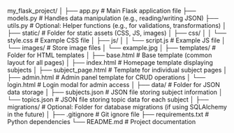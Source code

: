 my_flask_project/
│
├── app.py                     # Main Flask application file
├── models.py                  # Handles data manipulation (e.g., reading/writing JSON)
├── utils.py                   # Optional: Helper functions (e.g., for validations, transformations)
│
├── static/                    # Folder for static assets (CSS, JS, images)
│   ├── css/
│   │   └── style.css          # Example CSS file
│   ├── js/
│   │   └── script.js          # Example JS file
│   └── images/                # Store image files
│       └── example.jpg
│
├── templates/                 # Folder for HTML templates
│   ├── base.html              # Base template (common layout for all pages)
│   ├── index.html             # Homepage template displaying subjects
│   ├── subject_page.html      # Template for individual subject pages
│   ├── admin.html             # Admin panel template for CRUD operations
│   └── login.html       # Login modal for admin access
│
├── data/                      # Folder for JSON data storage
│   ├── subjects.json          # JSON file storing subject information
│   └── topics.json            # JSON file storing topic data for each subject
│
├── migrations/                # Optional: Folder for database migrations (if using SQLAlchemy in the future)
│
├── .gitignore                 # Git ignore file
├── requirements.txt           # Python dependencies
└── README.md                  # Project documentation
